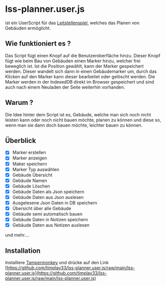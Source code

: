 # lss-planner.user.js

ist ein UserScript für das [Leitstellenspiel](https://leitstellenspiel.de), welches das Planen von Gebäuden ermöglicht.

## Wie funktioniert es ?

Das Script fügt einen Knopf auf die Benutzeroberfläche hinzu. Dieser Knopf fügt wie beim Bau von Gebäuden einen Marker hinzu, welcher frei beweglich ist. Ist die Position gewählt, kann der Marker gespeichert werden. Dieser wandelt sich dann in einen Gebäudemarker um, durch das Klicken auf den Marker kann dieser bearbeitet oder gelöscht werden. Die Marker werden in der IndexedDB direkt im Browser gespeichert und sind auch nach einem Neuladen der Seite weiterhin vorhanden.

## Warum ?

Die Idee hinter dem Script ist es, Gebäude, welche man sich noch nicht leisten kann oder noch nicht bauen möchte, planen zu können und diese so, wenn man sie dann doch bauen möchte, leichter bauen zu können.

## Überblick

- [x] Marker erstellen
- [x] Marker anzeigen
- [x] Maker speichern
- [x] Marker Typ auswählen
- [x] Gebäude Übersicht
- [x] Gebäude Namen
- [x] Gebäude Löschen
- [x] Gebäude Daten als Json speichern
- [x] Gebäude Daten aus Json auslesen
- [x] Ausgelesene Json Daten in DB speichern
- [x] Übersicht über alle Gebäude
- [x] Gebäude semi automatisch bauen
- [x] Gebäude Daten in Notizen speichern
- [x] Gebäude Daten aus Notizen auslesen

und mehr....

## Installation

Installiere [Tampermonkey](https://www.tampermonkey.net/)
und drücke auf den Link
[https://github.com/timplay33/lss-planner.user.js/raw/main/lss-planner.user.js](https://github.com/timplay33/lss-planner.user.js/raw/main/lss-planner.user.js)
